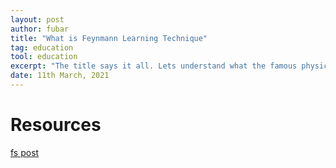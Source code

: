 ```yaml
---
layout: post
author: fubar
title: "What is Feynmann Learning Technique"
tag: education
tool: education
excerpt: "The title says it all. Lets understand what the famous physicist has to say about learning."
date: 11th March, 2021
---
```


# Resources

[fs post][1]

[1]: https://fs.blog/2021/02/feynman-learning-technique/?utm_source=pocket-newtab-intl-en
